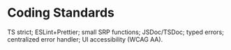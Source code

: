 # Coding Standards

TS strict; ESLint+Prettier; small SRP functions; JSDoc/TSDoc; typed errors; centralized error handler; UI accessibility (WCAG AA).
